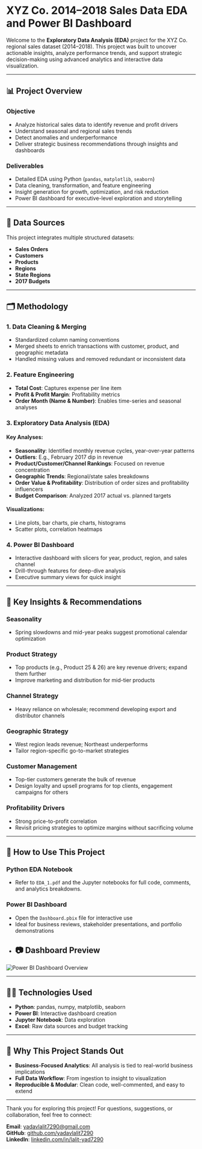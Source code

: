 # XYZ Co. 2014–2018 Sales Data EDA and Power BI Dashboard

Welcome to the **Exploratory Data Analysis (EDA)** project for the XYZ Co. regional sales dataset (2014–2018). This project was built to uncover actionable insights, analyze performance trends, and support strategic decision-making using advanced analytics and interactive data visualization.

---

## 📊 Project Overview

### Objective
- Analyze historical sales data to identify revenue and profit drivers
- Understand seasonal and regional sales trends
- Detect anomalies and underperformance
- Deliver strategic business recommendations through insights and dashboards

### Deliverables
- Detailed EDA using Python (`pandas`, `matplotlib`, `seaborn`)
- Data cleaning, transformation, and feature engineering
- Insight generation for growth, optimization, and risk reduction
- Power BI dashboard for executive-level exploration and storytelling

---

## 🧰 Data Sources
This project integrates multiple structured datasets:

- **Sales Orders**
- **Customers** 
- **Products** 
- **Regions** 
- **State Regions** 
- **2017 Budgets** 

---

## 🗂️ Methodology

### 1. Data Cleaning & Merging
- Standardized column naming conventions
- Merged sheets to enrich transactions with customer, product, and geographic metadata
- Handled missing values and removed redundant or inconsistent data

### 2. Feature Engineering
- **Total Cost**: Captures expense per line item
- **Profit & Profit Margin**: Profitability metrics
- **Order Month (Name & Number)**: Enables time-series and seasonal analyses

### 3. Exploratory Data Analysis (EDA)

#### Key Analyses:
- **Seasonality**: Identified monthly revenue cycles, year-over-year patterns
- **Outliers**: E.g., February 2017 dip in revenue
- **Product/Customer/Channel Rankings**: Focused on revenue concentration
- **Geographic Trends**: Regional/state sales breakdowns
- **Order Value & Profitability**: Distribution of order sizes and profitability influencers
- **Budget Comparison**: Analyzed 2017 actual vs. planned targets

#### Visualizations:
- Line plots, bar charts, pie charts, histograms
- Scatter plots, correlation heatmaps

### 4. Power BI Dashboard
- Interactive dashboard with slicers for year, product, region, and sales channel
- Drill-through features for deep-dive analysis
- Executive summary views for quick insight

---

## 🌟 Key Insights & Recommendations

### Seasonality
- Spring slowdowns and mid-year peaks suggest promotional calendar optimization

### Product Strategy
- Top products (e.g., Product 25 & 26) are key revenue drivers; expand them further
- Improve marketing and distribution for mid-tier products

### Channel Strategy
- Heavy reliance on wholesale; recommend developing export and distributor channels

### Geographic Strategy
- West region leads revenue; Northeast underperforms
- Tailor region-specific go-to-market strategies

### Customer Management
- Top-tier customers generate the bulk of revenue
- Design loyalty and upsell programs for top clients, engagement campaigns for others

### Profitability Drivers
- Strong price-to-profit correlation
- Revisit pricing strategies to optimize margins without sacrificing volume

---

## 🚀 How to Use This Project

### Python EDA Notebook
- Refer to `EDA_1.pdf` and the Jupyter notebooks for full code, comments, and analytics breakdowns.

### Power BI Dashboard
- Open the `Dashboard.pbix` file for interactive use
- Ideal for business reviews, stakeholder presentations, and portfolio demonstrations
- ## 📷 Dashboard Preview

![Power BI Dashboard Overview](https://github.com/user-attachments/assets/f631c697-58e3-41b8-a189-8cacd214061c)



---

## 👨‍💻 Technologies Used
- **Python**: pandas, numpy, matplotlib, seaborn
- **Power BI**: Interactive dashboard creation
- **Jupyter Notebook**: Data exploration 
- **Excel**: Raw data sources and budget tracking

---

## 🚀 Why This Project Stands Out
- **Business-Focused Analytics**: All analysis is tied to real-world business implications
- **Full Data Workflow**: From ingestion to insight to visualization
- **Reproducible & Modular**: Clean code, well-commented, and easy to extend

---

Thank you for exploring this project! For questions, suggestions, or collaboration, feel free to connect:

**Email**: yadavlalit7290@gmail.com  
**GitHub**: [github.com/yadavlalit7290](https://github.com/yadavlalit7290)  
**LinkedIn**: [linkedin.com/in/lalit-yad7290](http://www.linkedin.com/in/lalit-yad7290)

